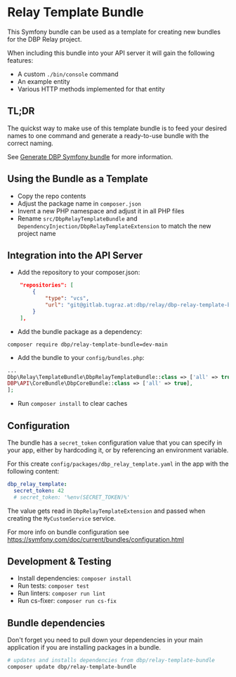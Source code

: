 # Relay Template Bundle

This Symfony bundle can be used as a template for creating new bundles for the
DBP Relay project.

When including this bundle into your API server it will gain the following
features:

* A custom `./bin/console` command
* An example entity
* Various HTTP methods implemented for that entity

## TL;DR

The quickst way to make use of this template bundle is to feed your desired names
to one command and generate a ready-to-use bundle with the correct naming.

See [Generate DBP Symfony bundle](https://dbp-demo.tugraz.at/api-docs/naming.html#generate-dbp-symfony-bundle) for more information.


## Using the Bundle as a Template

* Copy the repo contents
* Adjust the package name in `composer.json`
* Invent a new PHP namespace and adjust it in all PHP files
* Rename `src/DbpRelayTemplateBundle` and `DependencyInjection/DbpRelayTemplateExtension` to match the new project name

## Integration into the API Server

* Add the repository to your composer.json:

```json
    "repositories": [
        {
            "type": "vcs",
            "url": "git@gitlab.tugraz.at:dbp/relay/dbp-relay-template-bundle.git"
        }
    ],
```

* Add the bundle package as a dependency:

```
composer require dbp/relay-template-bundle=dev-main
```

* Add the bundle to your `config/bundles.php`:

```php
...
Dbp\Relay\TemplateBundle\DbpRelayTemplateBundle::class => ['all' => true],
DBP\API\CoreBundle\DbpCoreBundle::class => ['all' => true],
];
```

* Run `composer install` to clear caches

## Configuration

The bundle has a `secret_token` configuration value that you can specify in your
app, either by hardcoding it, or by referencing an environment variable.

For this create `config/packages/dbp_relay_template.yaml` in the app with the following
content:

```yaml
dbp_relay_template:
  secret_token: 42
  # secret_token: '%env(SECRET_TOKEN)%'
```

The value gets read in `DbpRelayTemplateExtension` and passed when creating the
`MyCustomService` service.

For more info on bundle configuration see
https://symfony.com/doc/current/bundles/configuration.html

## Development & Testing

* Install dependencies: `composer install`
* Run tests: `composer test`
* Run linters: `composer run lint`
* Run cs-fixer: `composer run cs-fix`

## Bundle dependencies

Don't forget you need to pull down your dependencies in your main application if you are installing packages in a bundle.

```bash
# updates and installs dependencies from dbp/relay-template-bundle
composer update dbp/relay-template-bundle
```
